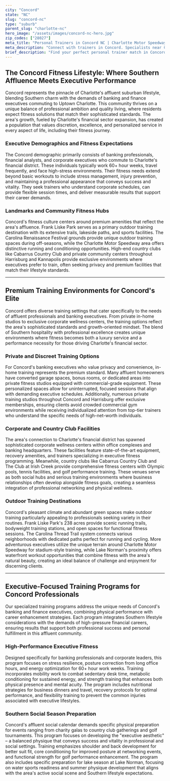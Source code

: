 ```yaml
---
city: "Concord"
state: "NC"
slug: "concord-nc"
type: "suburb"
parent_slug: "charlotte-nc"
hero_image: "/assets/images/concord-nc-hero.jpg"
zip_codes: ["28027"]
meta_title: "Personal Trainers in Concord NC | Charlotte Motor Speedway & Community Fitness"
meta_description: "Connect with trainers in Concord. Specialists near Charlotte Motor Speedway, focusing on accessible gyms, and family health programs."
brief_description: "Find your perfect personal trainer match in Concord, NC, serving Charlotte's elite banking and finance executives. Our exclusive service connects you with certified trainers who specialize in high-performance fitness for busy professionals. Whether you prefer private sessions at your home, corporate gym workouts, or outdoor training at Frank Liske Park, we match you with experts who understand your demanding schedule and Southern affluent lifestyle. Achieve your peak physical condition with personalized programs designed for stress management, executive performance, and professional aesthetic goals. Start your transformation today with our bespoke trainer matching service."
---
```

## The Concord Fitness Lifestyle: Where Southern Affluence Meets Executive Performance

Concord represents the pinnacle of Charlotte's affluent suburban lifestyle, blending Southern charm with the demands of banking and finance executives commuting to Uptown Charlotte. This community thrives on a unique balance of professional ambition and quality living, where residents expect fitness solutions that match their sophisticated standards. The area's growth, fueled by Charlotte's financial sector expansion, has created a population that values discretion, excellence, and personalized service in every aspect of life, including their fitness journey.

### Executive Demographics and Fitness Expectations

The Concord demographic primarily consists of banking professionals, financial analysts, and corporate executives who commute to Charlotte's financial district. These individuals typically work 60+ hour weeks, travel frequently, and face high-stress environments. Their fitness needs extend beyond basic workouts to include stress management, injury prevention, and maintaining a professional appearance that conveys success and vitality. They seek trainers who understand corporate schedules, can provide flexible session times, and deliver measurable results that support their career demands.

### Landmarks and Community Fitness Hubs

Concord's fitness culture centers around premium amenities that reflect the area's affluence. Frank Liske Park serves as a primary outdoor training destination with its extensive trails, lakeside paths, and sports facilities. The Carolina Renaissance Festival grounds provide unique outdoor training spaces during off-seasons, while the Charlotte Motor Speedway area offers distinctive running and conditioning opportunities. High-end country clubs like Cabarrus Country Club and private community centers throughout Harrisburg and Kannapolis provide exclusive environments where executives prefer to train, often seeking privacy and premium facilities that match their lifestyle standards.

---

## Premium Training Environments for Concord's Elite

Concord offers diverse training settings that cater specifically to the needs of affluent professionals and banking executives. From private in-home studios to exclusive corporate wellness centers, the training options reflect the area's sophisticated standards and growth-oriented mindset. The blend of Southern hospitality with professional excellence creates unique environments where fitness becomes both a luxury service and a performance necessity for those driving Charlotte's financial sector.

### Private and Discreet Training Options

For Concord's banking executives who value privacy and convenience, in-home training represents the premium standard. Many affluent homeowners have converted garage spaces, bonus rooms, or dedicated areas into private fitness studios equipped with commercial-grade equipment. These personalized spaces allow for uninterrupted, focused sessions that align with demanding executive schedules. Additionally, numerous private training studios throughout Concord and Harrisburg offer exclusive memberships, ensuring clients avoid crowded commercial gym environments while receiving individualized attention from top-tier trainers who understand the specific needs of high-net-worth individuals.

### Corporate and Country Club Facilities

The area's connection to Charlotte's financial district has spawned sophisticated corporate wellness centers within office complexes and banking headquarters. These facilities feature state-of-the-art equipment, recovery amenities, and trainers specializing in executive fitness programming. Meanwhile, country clubs like Cabarrus Country Club and The Club at Irish Creek provide comprehensive fitness centers with Olympic pools, tennis facilities, and golf performance training. These venues serve as both social hubs and serious training environments where business relationships often develop alongside fitness goals, creating a seamless integration of professional networking and physical wellness.

### Outdoor Training Destinations

Concord's pleasant climate and abundant green spaces make outdoor training particularly appealing to professionals seeking variety in their routines. Frank Liske Park's 238 acres provide scenic running trails, bodyweight training stations, and open spaces for functional fitness sessions. The Carolina Thread Trail system connects various neighborhoods with dedicated paths perfect for running and cycling. More adventurous executives utilize the unique terrain around Charlotte Motor Speedway for stadium-style training, while Lake Norman's proximity offers waterfront workout opportunities that combine fitness with the area's natural beauty, creating an ideal balance of challenge and enjoyment for discerning clients.

---

## Executive-Focused Training Programs for Concord Professionals

Our specialized training programs address the unique needs of Concord's banking and finance executives, combining physical performance with career enhancement strategies. Each program integrates Southern lifestyle considerations with the demands of high-pressure financial careers, ensuring results that support both professional success and personal fulfillment in this affluent community.

### High-Performance Executive Fitness

Designed specifically for banking professionals and corporate leaders, this program focuses on stress resilience, posture correction from long office hours, and energy optimization for 60+ hour work weeks. Training incorporates mobility work to combat sedentary desk time, metabolic conditioning for sustained energy, and strength training that enhances both physical presence and mental acuity. The program includes nutritional strategies for business dinners and travel, recovery protocols for optimal performance, and flexibility training to prevent the common injuries associated with executive lifestyles.

### Southern Social Season Preparation

Concord's affluent social calendar demands specific physical preparation for events ranging from charity galas to country club gatherings and golf tournaments. This program focuses on developing the "executive aesthetic" – a balanced physique that conveys success and vitality in professional and social settings. Training emphasizes shoulder and back development for better suit fit, core conditioning for improved posture at networking events, and functional strength for golf performance enhancement. The program also includes specific preparation for lake season at Lake Norman, focusing on water sports readiness and summer physique development that aligns with the area's active social scene and Southern lifestyle expectations.